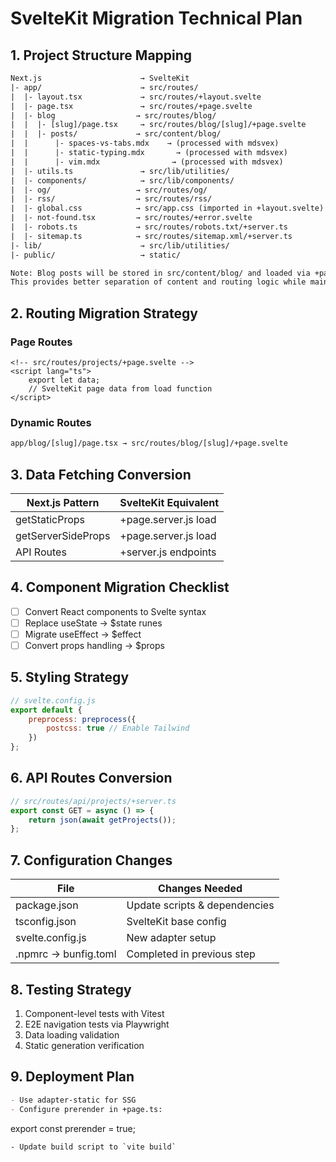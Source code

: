 # SvelteKit Migration Technical Plan

## 1. Project Structure Mapping

```diff
Next.js                      → SvelteKit
|- app/                      → src/routes/
|  |- layout.tsx             → src/routes/+layout.svelte
|  |- page.tsx               → src/routes/+page.svelte
|  |- blog                  → src/routes/blog/
|  |  |- [slug]/page.tsx     → src/routes/blog/[slug]/+page.svelte
|  |  |- posts/             → src/content/blog/
|  |      |- spaces-vs-tabs.mdx    → (processed with mdsvex)
|  |      |- static-typing.mdx       → (processed with mdsvex)
|  |      |- vim.mdx                → (processed with mdsvex)
|  |- utils.ts               → src/lib/utilities/
|  |- components/            → src/lib/components/
|  |- og/                   → src/routes/og/
|  |- rss/                  → src/routes/rss/
|  |- global.css            → src/app.css (imported in +layout.svelte)
|  |- not-found.tsx         → src/routes/+error.svelte
|  |- robots.ts             → src/routes/robots.txt/+server.ts
|  |- sitemap.ts            → src/routes/sitemap.xml/+server.ts
|- lib/                      → src/lib/utilities/
|- public/                   → static/

Note: Blog posts will be stored in src/content/blog/ and loaded via +page.server.ts in the blog routes.
This provides better separation of content and routing logic while maintaining all Next.js functionality.
```

## 2. Routing Migration Strategy

### Page Routes

```svelte
<!-- src/routes/projects/+page.svelte -->
<script lang="ts">
	export let data;
	// SvelteKit page data from load function
</script>
```

### Dynamic Routes

```diff
app/blog/[slug]/page.tsx → src/routes/blog/[slug]/+page.svelte
```

## 3. Data Fetching Conversion

| Next.js Pattern    | SvelteKit Equivalent |
| ------------------ | -------------------- |
| getStaticProps     | +page.server.js load |
| getServerSideProps | +page.server.js load |
| API Routes         | +server.js endpoints |

## 4. Component Migration Checklist

- [ ] Convert React components to Svelte syntax
- [ ] Replace useState → $state runes
- [ ] Migrate useEffect → $effect
- [ ] Convert props handling → $props

## 5. Styling Strategy

```javascript
// svelte.config.js
export default {
	preprocess: preprocess({
		postcss: true // Enable Tailwind
	})
};
```

## 6. API Routes Conversion

```javascript
// src/routes/api/projects/+server.ts
export const GET = async () => {
	return json(await getProjects());
};
```

## 7. Configuration Changes

| File                 | Changes Needed                |
| -------------------- | ----------------------------- |
| package.json         | Update scripts & dependencies |
| tsconfig.json        | SvelteKit base config         |
| svelte.config.js     | New adapter setup             |
| .npmrc → bunfig.toml | Completed in previous step    |

## 8. Testing Strategy

1. Component-level tests with Vitest
2. E2E navigation tests via Playwright
3. Data loading validation
4. Static generation verification

## 9. Deployment Plan

```markdown
- Use adapter-static for SSG
- Configure prerender in +page.ts:
```

export const prerender = true;

```
- Update build script to `vite build`
```
